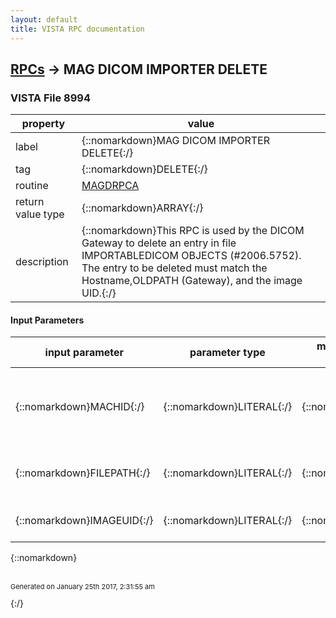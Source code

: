 ```yaml
---
layout: default
title: VISTA RPC documentation
---
```




## [RPCs](TableOfContent.md) &#8594; MAG DICOM IMPORTER DELETE 



### VISTA File 8994 


 property | value 
--- | --- 
 label | {::nomarkdown}MAG DICOM IMPORTER DELETE{:/}
 tag | {::nomarkdown}DELETE{:/}
 routine | [MAGDRPCA](http://code.osehra.org/dox/Routine_MAGDRPCA_source.html)
 return value type | {::nomarkdown}ARRAY{:/}
 description | {::nomarkdown}This RPC is used by the DICOM Gateway to delete an entry in file IMPORTABLEDICOM OBJECTS (#2006.5752).  The entry to be deleted must match the Hostname,OLDPATH (Gateway), and the image UID.{:/}

#### Input Parameters

| input parameter | parameter type | maximum data length | required | description | 
| --- | --- | --- | --- | --- | 
| {::nomarkdown}MACHID{:/} | {::nomarkdown}LITERAL{:/} | {::nomarkdown}30{:/} | {::nomarkdown}true{:/} | {::nomarkdown}This is the hostname of the DICOM Imaging Gateway running the Importer application.{:/} | 
| {::nomarkdown}FILEPATH{:/} | {::nomarkdown}LITERAL{:/} | {::nomarkdown}30{:/} | {::nomarkdown}true{:/} | {::nomarkdown}This is the path of the DICOM image file being deleted.{:/} | 
| {::nomarkdown}IMAGEUID{:/} | {::nomarkdown}LITERAL{:/} | {::nomarkdown}30{:/} | {::nomarkdown}true{:/} | {::nomarkdown}This is the image's SOP Instance UID.{:/} | 

{::nomarkdown} <br/><br/><p style="font-size: 11px">Generated on January 25th 2017, 2:31:55 am</p>{:/}